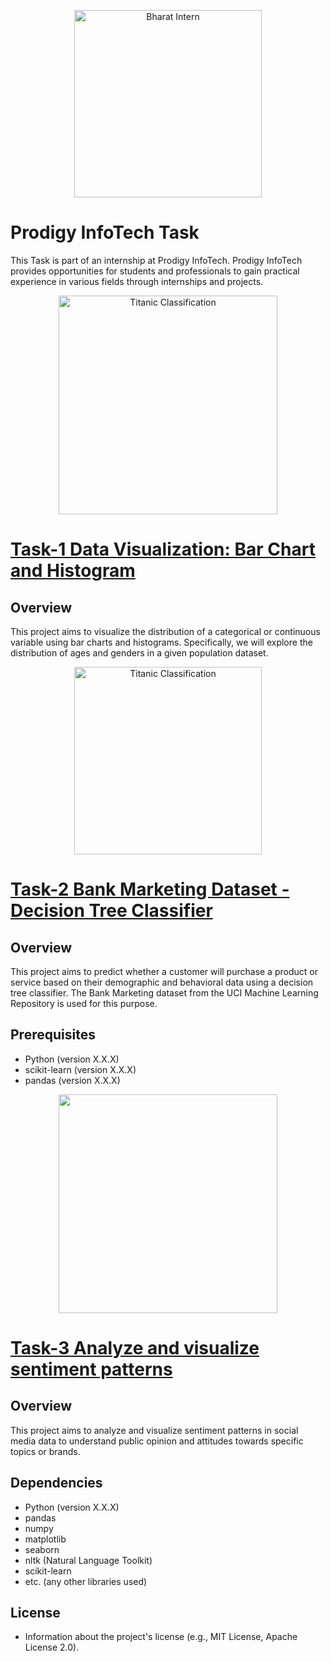 <p align="center">
  <img src="https://prodigyinfotech.dev/assets/images/logo/logo.svg" alt="Bharat Intern" width="300">
</p>  

# Prodigy InfoTech Task 
This Task is part of an internship at Prodigy InfoTech. Prodigy InfoTech provides opportunities for students and professionals to gain practical experience in various fields through internships and projects.  

<p align="center">
  <img src="https://assets-global.website-files.com/621e95f9ac30687a56e4297e/64adca5e00190e5600663e82_V2_1681695077683_c21ca738-a949-4f27-aafa-35e662ddb9cf_HIGH_RES.png" alt="Titanic Classification" width="350">
</p> 

# [Task-1 Data Visualization: Bar Chart and Histogram](https://github.com/Deepak-kumar-cse/PRODIGY_TrackCode_TaskNumber/tree/main/PRODIGY_DS_01) 

## Overview
This project aims to visualize the distribution of a categorical or continuous variable using bar charts and histograms. Specifically, we will explore the distribution of ages and genders in a given population dataset.


<p align="center">
  <img src="https://lh6.googleusercontent.com/z_yfw-RMN5so0Iw9XhZHLQyNtqsfcHorYQ-JZGL5u0Kd13_7vsBEVo03_mN1C4LX2zj64YZgLCHQAs9-A-DB57QNjSW8oj-nZHjwEfdjZkLzA8WZGvd_Txpiqvntcwd98r-gx_i0" alt="Titanic Classification" width="300">
</p> 

# [Task-2 Bank Marketing Dataset - Decision Tree Classifier](https://github.com/Deepak-kumar-cse/PRODIGY_TrackCode_TaskNumber/tree/main/PRODIGY_DS_02) 

## Overview 
This project aims to predict whether a customer will purchase a product or service based on their demographic and behavioral data using a decision tree classifier. The Bank Marketing dataset from the UCI Machine Learning Repository is used for this purpose.

## Prerequisites
- Python (version X.X.X)
- scikit-learn (version X.X.X)
- pandas (version X.X.X)


<p align="center">
  <img src="https://media.licdn.com/dms/image/C5612AQE5JvSGdEV8Yw/article-inline_image-shrink_1500_2232/0/1520210230031?e=1716422400&v=beta&t=vXgYzWGfOGZEfjsyJ3FJhnY8xVkREppdER5q0-b-_y8" width="350">
</p> 


# [Task-3 Analyze and visualize sentiment patterns](https://github.com/Deepak-kumar-cse/PRODIGY_TrackCode_TaskNumber/tree/main/PRODIGY_DS_03) 

## Overview
This project aims to analyze and visualize sentiment patterns in social media data to understand public opinion and attitudes towards specific topics or brands.

## Dependencies
- Python (version X.X.X)
- pandas
- numpy
- matplotlib
- seaborn
- nltk (Natural Language Toolkit)
- scikit-learn
- etc. (any other libraries used)


## License
- Information about the project's license (e.g., MIT License, Apache License 2.0).

